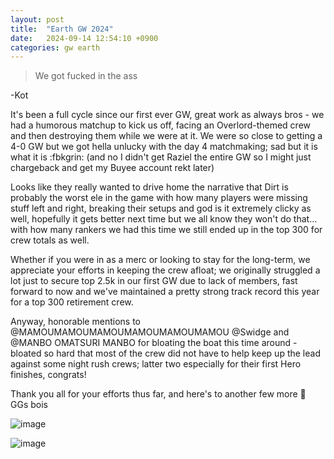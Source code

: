 ```yaml
---
layout: post
title:  "Earth GW 2024"
date:   2024-09-14 12:54:10 +0900
categories: gw earth 
---
```


> We got fucked in the ass

-Kot

It's been a full cycle since our first ever GW, great work as always bros - we had a humorous matchup to kick us off, facing an Overlord-themed crew and then destroying them while we were at it. We were so close to getting a 4-0 GW but we got hella unlucky with the day 4 matchmaking; sad but it is what it is \:fbkgrin\: (and no I didn't get Raziel the entire GW so I might just chargeback and get my Buyee account rekt later)

Looks like they really wanted to drive home the narrative that Dirt is probably the worst ele in the game with how many players were missing stuff left and right, breaking their setups and god is it extremely clicky as well, hopefully it gets better next time but we all know they won't do that... with how many rankers we had this time we still ended up in the top 300 for crew totals as well.

Whether if you were in as a merc or looking to stay for the long-term, we appreciate your efforts in keeping the crew afloat; we originally struggled a lot just to secure top 2.5k in our first GW due to lack of members, fast forward to now and we've maintained a pretty strong track record this year for a top 300 retirement crew. 

Anyway, honorable mentions to @MAMOUMAMOUMAMOUMAMOUMAMOUMAMOU @Swidge and @MANBO OMATSURI MANBO for bloating the boat this time around - bloated so hard that most of the crew did not have to help keep up the lead against some night rush crews; latter two especially for their first Hero finishes, congrats! 

Thank you all for your efforts thus far, and here's to another few more 🍻 GGs bois

![image](https://cdn.discordapp.com/attachments/1182602381746241566/1284178389443547157/dogjam_dirt_gw.png?ex=66e5afd2&is=66e45e52&hm=cd00526a348c63f5f7029d9d96394b8545dc79b2204c18ca6c7f5fb1f1288ca7&)

![image](https://cdn.discordapp.com/attachments/1182602381746241566/1284178389913174018/image.png?ex=66e5afd3&is=66e45e53&hm=b3c2b67093f0c973066297a6cebdba8fdd3e844e57f991a4cac2022032c5007c&)

